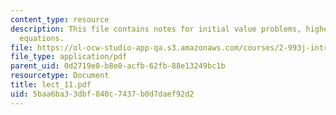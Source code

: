 ```yaml
---
content_type: resource
description: This file contains notes for initial value problems, higher order differential
  equations.
file: https://ol-ocw-studio-app-qa.s3.amazonaws.com/courses/2-993j-introduction-to-numerical-analysis-for-engineering-13-002j-spring-2005/5baa6ba33dbf840c7437b0d7daef92d2_lect_11.pdf
file_type: application/pdf
parent_uid: 0d2719e8-b8e8-acfb-62fb-88e13249bc1b
resourcetype: Document
title: lect_11.pdf
uid: 5baa6ba3-3dbf-840c-7437-b0d7daef92d2
---
```

